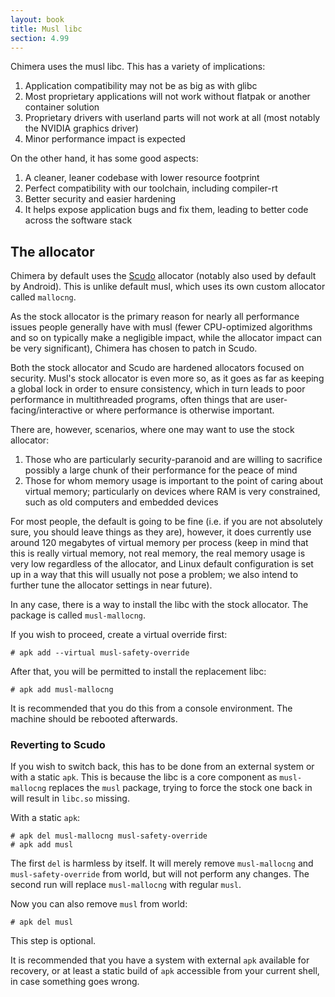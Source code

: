 ```yaml
---
layout: book
title: Musl libc
section: 4.99
---
```


Chimera uses the musl libc. This has a variety of implications:

1. Application compatibility may not be as big as with glibc
2. Most proprietary applications will not work without flatpak or another
   container solution
3. Proprietary drivers with userland parts will not work at all
   (most notably the NVIDIA graphics driver)
4. Minor performance impact is expected

On the other hand, it has some good aspects:

1. A cleaner, leaner codebase with lower resource footprint
2. Perfect compatibility with our toolchain, including compiler-rt
3. Better security and easier hardening
4. It helps expose application bugs and fix them, leading to better
   code across the software stack

## The allocator

Chimera by default uses the [Scudo](https://llvm.org/docs/ScudoHardenedAllocator.html)
allocator (notably also used by default by Android). This is unlike default
musl, which uses its own custom allocator called `mallocng`.

As the stock allocator is the primary reason for nearly all performance
issues people generally have with musl (fewer CPU-optimized algorithms
and so on typically make a negligible impact, while the allocator impact
can be very significant), Chimera has chosen to patch in Scudo.

Both the stock allocator and Scudo are hardened allocators focused on security.
Musl's stock allocator is even more so, as it goes as far as keeping a global
lock in order to ensure consistency, which in turn leads to poor performance
in multithreaded programs, often things that are user-facing/interactive
or where performance is otherwise important.

There are, however, scenarios, where one may want to use the stock allocator:

1. Those who are particularly security-paranoid and are willing to sacrifice
   possibly a large chunk of their performance for the peace of mind
2. Those for whom memory usage is important to the point of caring about
   virtual memory; particularly on devices where RAM is very constrained,
   such as old computers and embedded devices

For most people, the default is going to be fine (i.e. if you are not
absolutely sure, you should leave things as they are), however, it does
currently use around 120 megabytes of virtual memory per process (keep in
mind that this is really virtual memory, not real memory, the real memory
usage is very low regardless of the allocator, and Linux default configuration
is set up in a way that this will usually not pose a problem; we also
intend to further tune the allocator settings in near future).

In any case, there is a way to install the libc with the stock allocator.
The package is called `musl-mallocng`.

If you wish to proceed, create a virtual override first:

```
# apk add --virtual musl-safety-override
```

After that, you will be permitted to install the replacement libc:

```
# apk add musl-mallocng
```

It is recommended that you do this from a console environment. The machine
should be rebooted afterwards.

### Reverting to Scudo

If you wish to switch back, this has to be done from an external system
or with a static `apk`. This is because the libc is a core component as
`musl-mallocng` replaces the `musl` package, trying to force the stock one
back in will result in `libc.so` missing.

With a static `apk`:

```
# apk del musl-mallocng musl-safety-override
# apk add musl
```

The first `del` is harmless by itself. It will merely remove `musl-mallocng`
and `musl-safety-override` from world, but will not perform any changes.
The second run will replace `musl-mallocng` with regular `musl`.

Now you can also remove `musl` from world:

```
# apk del musl
```

This step is optional.

It is recommended that you have a system with external `apk` available for
recovery, or at least a static build of `apk` accessible from your current
shell, in case something goes wrong.
